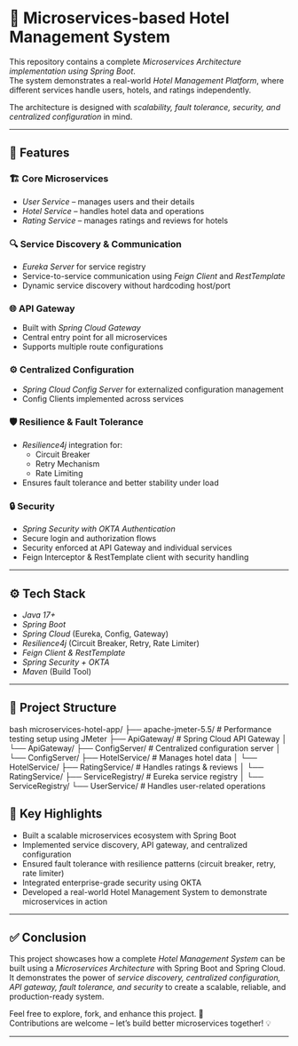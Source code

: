 # 🚀 Microservices-based Hotel Management System  

This repository contains a complete *Microservices Architecture implementation using Spring Boot*.  
The system demonstrates a real-world *Hotel Management Platform*, where different services handle users, hotels, and ratings independently.  

The architecture is designed with *scalability, fault tolerance, security, and centralized configuration* in mind.  

---

## 📌 Features  

### 🏗 Core Microservices  
- *User Service* – manages users and their details  
- *Hotel Service* – handles hotel data and operations  
- *Rating Service* – manages ratings and reviews for hotels  

### 🔍 Service Discovery & Communication  
- *Eureka Server* for service registry  
- Service-to-service communication using *Feign Client* and *RestTemplate*  
- Dynamic service discovery without hardcoding host/port  

### 🌐 API Gateway  
- Built with *Spring Cloud Gateway*  
- Central entry point for all microservices  
- Supports multiple route configurations  

### ⚙ Centralized Configuration  
- *Spring Cloud Config Server* for externalized configuration management  
- Config Clients implemented across services  

### 🛡 Resilience & Fault Tolerance  
- *Resilience4j* integration for:  
  - Circuit Breaker  
  - Retry Mechanism  
  - Rate Limiting  
- Ensures fault tolerance and better stability under load  

### 🔒 Security  
- *Spring Security with OKTA Authentication*  
- Secure login and authorization flows  
- Security enforced at API Gateway and individual services  
- Feign Interceptor & RestTemplate client with security handling  

---

## ⚙ Tech Stack  

- *Java 17+*  
- *Spring Boot*  
- *Spring Cloud* (Eureka, Config, Gateway)  
- *Resilience4j* (Circuit Breaker, Retry, Rate Limiter)  
- *Feign Client & RestTemplate*  
- *Spring Security + OKTA*  
- *Maven* (Build Tool)  

---

## 📂 Project Structure  

bash
microservices-hotel-app/
├── apache-jmeter-5.5/        # Performance testing setup using JMeter
├── ApiGateway/               # Spring Cloud API Gateway
│   └── ApiGateway/
├── ConfigServer/             # Centralized configuration server
│   └── ConfigServer/
├── HotelService/             # Manages hotel data
│   └── HotelService/
├── RatingService/            # Handles ratings & reviews
│   └── RatingService/
├── ServiceRegistry/          # Eureka service registry
│   └── ServiceRegistry/
└── UserService/              # Handles user-related operations



## 🏁 Key Highlights

- Built a scalable microservices ecosystem with Spring Boot
- Implemented service discovery, API gateway, and centralized configuration
- Ensured fault tolerance with resilience patterns (circuit breaker, retry, rate limiter)
- Integrated enterprise-grade security using OKTA
- Developed a real-world Hotel Management System to demonstrate microservices in action

---

## ✅ Conclusion  

This project showcases how a complete *Hotel Management System* can be built using a *Microservices Architecture* with Spring Boot and Spring Cloud.  
It demonstrates the power of *service discovery, centralized configuration, API gateway, fault tolerance, and security* to create a scalable, reliable, and production-ready system.  

Feel free to explore, fork, and enhance this project. 🚀  
Contributions are welcome – let’s build better microservices together! 💡  

---
